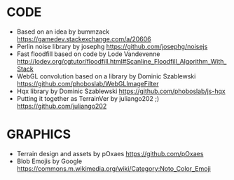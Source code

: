 # CODE
- Based on an idea by bummzack https://gamedev.stackexchange.com/a/20606
- Perlin noise library by josephg https://github.com/josephg/noisejs
- Fast floodfill based on code by Lode Vandevenne http://lodev.org/cgtutor/floodfill.html#Scanline_Floodfill_Algorithm_With_Stack
- WebGL convolution based on a library by Dominic Szablewski https://github.com/phoboslab/WebGLImageFilter
- Hqx library by Dominic Szablewski https://github.com/phoboslab/js-hqx
- Putting it together as TerrainVer by juliango202 ;) https://github.com/juliango202

# GRAPHICS
- Terrain design and assets by pOxaes https://github.com/pOxaes
- Blob Emojis by Google https://commons.m.wikimedia.org/wiki/Category:Noto_Color_Emoji